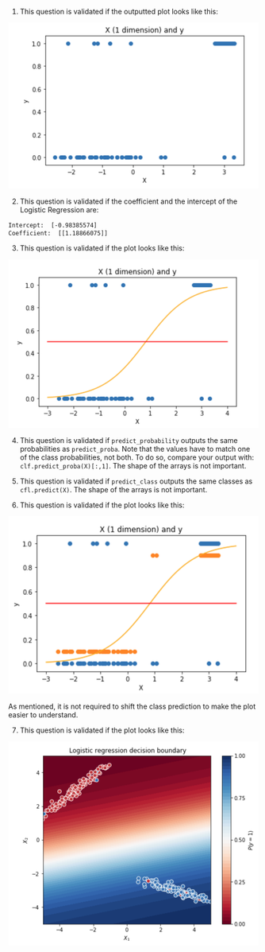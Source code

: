 1. This question is validated if the outputted plot looks like this:

![alt text][ex3q1]

[ex3q1]: ../images/w2_day2_ex3_q1.png "Scatter plot"

2. This question is validated if the coefficient and the intercept of the Logistic Regression are:

```console
Intercept:  [-0.98385574]
Coefficient:  [[1.18866075]]
```

3. This question is validated if the plot looks like this:

![alt text][ex3q2]

[ex3q2]: ../images/w2_day2_ex3_q3.png "Scatter plot"

4. This question is validated if `predict_probability` outputs the same probabilities as `predict_proba`. Note that the values have to match one of the class probabilities, not both. To do so, compare your output with: `clf.predict_proba(X)[:,1]`. The shape of the arrays is not important.

5. This question is validated if `predict_class` outputs the same classes as `cfl.predict(X)`. The shape of the arrays is not important.

6. This question is validated if the plot looks like this:

![alt text][ex3q6]

[ex3q6]: ../images/w2_day2_ex3_q5.png "Scatter plot + Logistic regression + predictions"

As mentioned, it is not required to shift the class prediction to make the plot easier to understand.

7. This question is validated if the plot looks like this:

![alt text][ex3q7]

[ex3q7]: ../images/w2_day2_ex3_q6.png "Logistic regression decision boundary"
